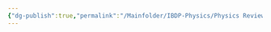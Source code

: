 ```yaml
---
{"dg-publish":true,"permalink":"/Mainfolder/IBDP-Physics/Physics Review/Topics/Relativity/"}
---
```


